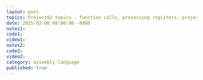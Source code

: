 ```yaml
---
layout: post
topics: Project02 topics - function calls, preserving registers, project-like demo
date: 2025-02-06 08:00:00 -0800
notes1: 
code1: 
video1: 
notes2: 
code2: 
video2: 
category: assembly-language
published: true
---
```


